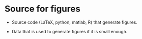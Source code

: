 # Source for figures

- Source code (LaTeX, python, matlab, R) that generate figures.

- Data that is used to generate figures if it is small enough.
